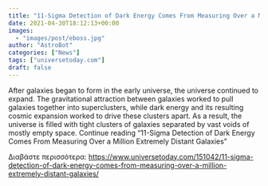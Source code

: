 ```yaml
---
title: "11-Sigma Detection of Dark Energy Comes From Measuring Over a Million Extremely Distant Galaxies"
date: 2021-04-30T18:12:13+00:00
images:
  - "images/post/eboss.jpg"
author: "AstroBot"
categories: ["News"]
tags: ["universetoday.com"]
draft: false
---
```


After galaxies began to form in the early universe, the universe continued to expand. The gravitational attraction between galaxies worked to pull galaxies together into superclusters, while dark energy and its resulting cosmic expansion worked to drive these clusters apart. As a result, the universe is filled with tight clusters of galaxies separated by vast voids of mostly empty space. Continue reading “11-Sigma Detection of Dark Energy Comes From Measuring Over a Million Extremely Distant Galaxies” 

Διαβάστε περισσότερα: https://www.universetoday.com/151042/11-sigma-detection-of-dark-energy-comes-from-measuring-over-a-million-extremely-distant-galaxies/
